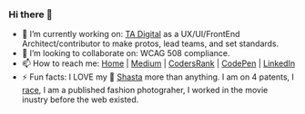 ### Hi there 👋

<!--
**CodePosse/codeposse** is a ✨ _special_ ✨ repository because its `README.md` (this file) appears on your GitHub profile.

Here are some ideas to get you started:
- 🤔 I’m looking for help with ...
- 🌱 I’m currently learning ...
- 💬 Ask me about ...
- 😄 Pronouns: ...
-->
- 🔭 I’m currently working on: [TA Digital] as a UX/UI/FrontEnd Architect/contributor to make protos, lead teams, and set standards.
- 👯 I’m looking to collaborate on: WCAG 508 compliance.
- 📫 How to reach me: [Home] | [Medium] | [CodersRank] | [CodePen] | [LinkedIn]
- ⚡ Fun facts: I LOVE my :dog: [Shasta] more than anything. I am on 4 patents, I [race], I am a published fashion photograher, I worked in the movie inustry before the web existed. 

[Home]: <http://www.ItsSoBig.com/>
[Shasta]: <https://www.instagram.com/pup90210/>
[Medium]: <https://timhunold.medium.com/>
[CodersRank]: <https://profile.codersrank.io/user/codeposse>
[LinkedIn]: <https://www.linkedin.com/in/itssobig/>
[CodePen]: <https://codepen.io/codeposse>
[TA Digital]: <https://www.tadigital.com/search?keys=hunold>
[race]: <https://www.scca.com/beverlyhills>
